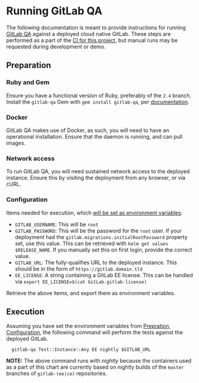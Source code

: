 # Running GitLab QA

The following documentation is meant to provide instructions for running [GitLab QA][qa]
against a deployed cloud native GitLab. These steps are performed as a part of the
[CI for this project][ci], but manual runs may be requested during development or demo.

## Preparation

### Ruby and Gem

Ensure you have a functional version of Ruby, preferably of the `2.4` branch.
Install the `gitlab-qa` Gem with `gem install gitlab-qa`, per [documentation][qa-use].

### Docker

GitLab QA makes use of Docker, as such, you will need to have an operational
installation. Ensure that the daemon is running, and can pull images.

### Network access

To run GitLab QA, you will need sustained network access to the deployed instance.
Ensure this by visiting the deployment from any browser, or via cURL.

### Configuration

Items needed for execution, which [will be set as environment variables][qa-env]:
- `GITLAB_USERNAME`: This will be `root`
- `GITLAB_PASSWORD`: This will be the password for the `root` user.
  If your deployment had the `gitlab.migrations.initialRootPassword` property set,
  use this value. This can be retrieved with `helm get values $RELEASE_NAME`.
  If you manually set this on first login, provide the correct value.
- `GITLAB_URL`: The fully-qualifies URL to the deployed instance. This should be
  in the form of `https://gitlab.domain.tld`
- `EE_LICENSE`: A string containing a GitLab EE license. This can be handled
  via `export EE_LICENSE=$(cat GitLab.gitlab-license)`

Retrieve the above items, and export them as environment variables.

## Execution

Assuming you have set the environment variables from [Prepration, Configuration](#configuration),
the following command will perform the tests against the deployed GitLab.

```
  gitlab-qa Test::Instance::Any EE nightly $GITLAB_URL
```

**NOTE:** The above command runs with _nightly_ because the containers used as a
part of this chart are currently based on nightly builds of the `master` branches
of `gitlab-(ee|ce)` repositories.

[qa]: https://gitlab.com/gitlab-org/gitlab-qa
[qa-use]: https://gitlab.com/gitlab-org/gitlab-qa#how-can-you-use-it
[qa-env]:https://gitlab.com/gitlab-org/gitlab-qa#supported-environment-variables
[ci]: https://gitlab.com/charts/gitlab/tree/master/.gitlab-ci.yml
